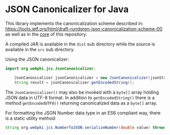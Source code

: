 # JSON Canonicalizer for Java
This library implements the canonicalization scheme described in:
https://tools.ietf.org/html/draft-rundgren-json-canonicalization-scheme-00
as well as in the [core](../../../) of this repository.

A compiled JAR is available in the `dist` sub directory while the source is available in the `src` sub directory.

Using the JSON canonicalizer:

```java
import org.webpki.jcs.JsonCanonicalizer;

    JsonCanonicalizer jsonCanonicalizer = new JsonCanonicalizer(jsonString);
    String result = jsonCanonicalizer.getEncodedString();

```
The `JsonCanonicalizer()` may also be invoked with a `byte[]` array holding JSON data in UTF-8 format.
In addition to `getEncodedString()` there is a method `getEncodedUTF8()` returning canonicalized data as
a `byte[]` array.

For formatting the JSON Number data type in an ES6 compliant way, there is a static utility method:
```java
String org.webpki.jcs.NumberToJSON.serializeNumber(double value) throws IOException
```
